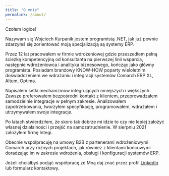 ```yaml
---
title: "O mnie"
permalink: /about/
---
```

Czołem logice!

Nazywam się Wojciech Kurpanik jestem programistą .NET, jak już pewnie zdarzyłeś się zorientować moją specjalizacją są systemy ERP. 

Przez 12 lat pracowałem w firmie wdrożeniowej gdzie przeszedłem pełną ścieżkę kompetencyjną od konsultanta na pierwszej linii wsparcia, następnie wdrożeniowca i analityka biznesowego, kończąc jako główny programista.
Posiadam branżowy KNOW-HOW poparty wieloletnim doświadczeniem we wdrażaniu i integracji systemów Comarch ERP XL, Altum, Optima. 

Napisałem setki mechanizmów integrujących mniejszych i większych. 
Zawsze preferowałem bezpośredni kontakt z klientem, przeprowadzałem samodzielnie integracje w pełnym zakresie. 
Analizowałem zapotrzebowania, tworzyłem specyfikację, programowałem, wdrażałem i utrzymywałem swoje integracje.

Po latach stwierdziłem, że skoro tak dobrze mi idzie to czy nie lepiej założyć własnej działalności i przejść na samozatrudnienie.
W sierpniu 2021 założyłem firmę Integi.

Obecnie współpracuję na umowy B2B z partenerami wdrożeniowymi Comarch przy różnych projektach, jak również z klientami końcowymi doradzając im w zakresie wdrożenia, obsługi i konfiguracji systemów ERP. 

Jeżeli chciałbyś podjąć współpracę ze Mną daj znać przez profil <a href="https://www.linkedin.com/in/wojciech-kurpanik/">LinkedIn</a> lub formularz kontaktowy.

